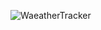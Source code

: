 ![WaeatherTracker](https://github.com/user-attachments/assets/1a421312-def9-4158-b249-52e6a1536a45)
